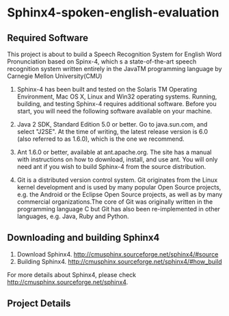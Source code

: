 Sphinx4-spoken-english-evaluation
=================================


Required Software
-----------------

This project is about to build a Speech Recognition System for English Word Pronunciation based on Spinx-4, which s a state-of-the-art speech recognition system written entirely in the JavaTM programming language by Carnegie Mellon University(CMU)

1. Sphinx-4 has been built and tested on the Solaris TM Operating Environment, Mac OS X, Linux and Win32 operating systems. Running, building, and testing Sphinx-4 requires additional software. Before you start, you will need the following software available on your machine.

2. Java 2 SDK, Standard Edition 5.0 or better. Go to java.sun.com, and select "J2SE". At the time of writing, the latest release version is 6.0 (also referred to as 1.6.0), which is the one we recommend.

3. Ant 1.6.0 or better, available at ant.apache.org. The site has a manual with instructions on how to download, install, and use ant. You will only need ant if you wish to build Sphinx-4 from the source distribution.

4. Git is a distributed version control system. Git originates from the Linux kernel development and is used by many popular Open Source projects, e.g. the Android or the Eclipse Open Source projects, as well as by many commercial organizations.The core of Git was originally written in the programming language C but Git has also been re-implemented in other languages, e.g. Java, Ruby and Python.

Downloading and building Sphinx4
--------------------------------

1. Download Sphinx4. http://cmusphinx.sourceforge.net/sphinx4/#source
2. Building Sphinx4. http://cmusphinx.sourceforge.net/sphinx4/#how_build

For more details about Sphinx4, please check http://cmusphinx.sourceforge.net/sphinx4.

Project Details
---------------

